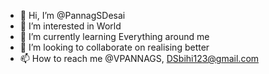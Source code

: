 - 👋 Hi, I’m @PannagSDesai
- 👀 I’m interested in World
- 🌱 I’m currently learning Everything around me
- 💞️ I’m looking to collaborate on realising better
- 📫 How to reach me @VPANNAGS, DSbihi123@gmail.com

<!---
PannagSDesai/PannagSDesai is a ✨ special ✨ repository because its `README.md` (this file) appears on your GitHub profile.
You can click the Preview link to take a look at your changes.
--->
